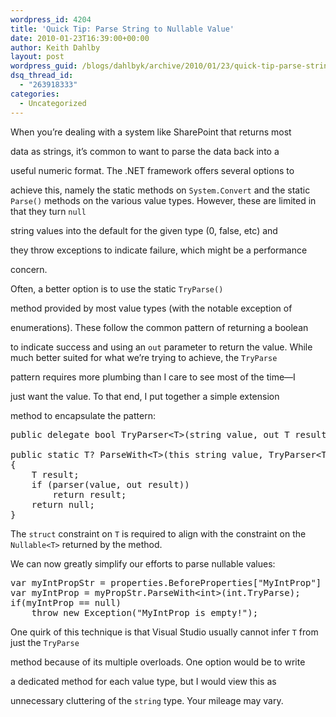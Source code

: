 ```yaml
---
wordpress_id: 4204
title: 'Quick Tip: Parse String to Nullable Value'
date: 2010-01-23T16:39:00+00:00
author: Keith Dahlby
layout: post
wordpress_guid: /blogs/dahlbyk/archive/2010/01/23/quick-tip-parse-string-to-nullable-value.aspx
dsq_thread_id:
  - "263918333"
categories:
  - Uncategorized
---
```

When you&#8217;re dealing with a system like SharePoint that returns most
  
data as strings, it&#8217;s common to want to parse the data back into a
  
useful numeric format. The .NET framework offers several options to
  
achieve this, namely the static methods on `System.Convert` and the static `Parse()` methods on the various value types. However, these are limited in that they turn `null`
  
string values into the default for the given type (0, false, etc) and
  
they throw exceptions to indicate failure, which might be a performance
  
concern.

Often, a better option is to use the static `TryParse()`
  
method provided by most value types (with the notable exception of
  
enumerations). These follow the common pattern of returning a boolean
  
to indicate success and using an `out` parameter to return the value. While much better suited for what we&#8217;re trying to achieve, the `TryParse`
  
pattern requires more plumbing than I care to see most of the time&mdash;I
  
just want the value. To that end, I put together a simple extension
  
method to encapsulate the pattern:

<pre>public delegate bool TryParser&lt;T&gt;(string value, out T result) where T : struct;<br /><br />public static T? ParseWith&lt;T&gt;(this string value, TryParser&lt;T&gt; parser) where T : struct<br />{<br />    T result;<br />    if (parser(value, out result))<br />        return result;<br />    return null;<br />}</pre>

The `struct` constraint on `T` is required to align with the constraint on the `Nullable<T>` returned by the method.

We can now greatly simplify our efforts to parse nullable values:

<pre>var myIntPropStr = properties.BeforeProperties["MyIntProp"] as string;<br />var myIntProp = myPropStr.ParseWith&lt;int&gt;(int.TryParse);<br />if(myIntProp == null)<br />    throw new Exception("MyIntProp is empty!");</pre>

One quirk of this technique is that Visual Studio usually cannot infer `T` from just the `TryParse`
  
method because of its multiple overloads. One option would be to write
  
a dedicated method for each value type, but I would view this as
  
unnecessary cluttering of the `string` type. Your mileage may vary.